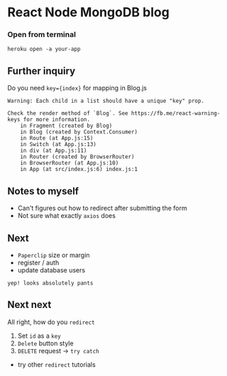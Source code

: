 # React Node MongoDB blog



### Open from terminal

```heroku open -a your-app```

## Further inquiry

Do you need `key={index}` for mapping in Blog.js

```
Warning: Each child in a list should have a unique "key" prop.

Check the render method of `Blog`. See https://fb.me/react-warning-keys for more information.
    in Fragment (created by Blog)
    in Blog (created by Context.Consumer)
    in Route (at App.js:15)
    in Switch (at App.js:13)
    in div (at App.js:11)
    in Router (created by BrowserRouter)
    in BrowserRouter (at App.js:10)
    in App (at src/index.js:6) index.js:1

```

## Notes to myself

- Can't figures out how to redirect after submitting the form
- Not sure what exactly `axios` does

## Next

- `Paperclip` size or margin
- register / auth
- update database users

```yep! looks absolutely pants```

## Next next

All right, how do you `redirect`

1. Set `id` as a `key`
2. `Delete` button style
3. `DELETE` request -> `try catch`

- try other `redirect` tutorials